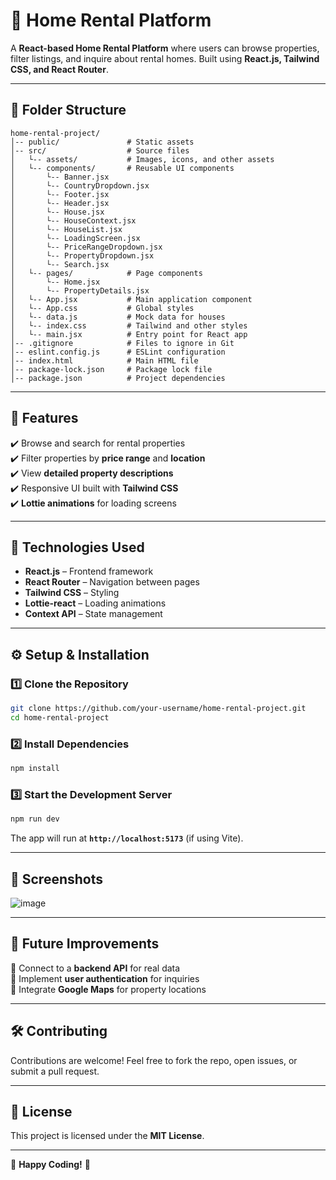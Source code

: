 # 🏡 Home Rental Platform

A **React-based Home Rental Platform** where users can browse properties, filter listings, and inquire about rental homes. Built using **React.js, Tailwind CSS, and React Router**.

---

## 💁️ Folder Structure
```
home-rental-project/
️│-- public/               # Static assets
️│-- src/                  # Source files
️│   └-- assets/           # Images, icons, and other assets
️│   └-- components/       # Reusable UI components
️│       └-- Banner.jsx
️│       └-- CountryDropdown.jsx
️│       └-- Footer.jsx
️│       └-- Header.jsx
️│       └-- House.jsx
️│       └-- HouseContext.jsx
️│       └-- HouseList.jsx
️│       └-- LoadingScreen.jsx
️│       └-- PriceRangeDropdown.jsx
️│       └-- PropertyDropdown.jsx
️│       └-- Search.jsx
️│   └-- pages/            # Page components
️│       └-- Home.jsx
️│       └-- PropertyDetails.jsx
️│   └-- App.jsx           # Main application component
️│   └-- App.css           # Global styles
️│   └-- data.js           # Mock data for houses
️│   └-- index.css         # Tailwind and other styles
️│   └-- main.jsx          # Entry point for React app
️│-- .gitignore            # Files to ignore in Git
️│-- eslint.config.js      # ESLint configuration
️│-- index.html            # Main HTML file
️│-- package-lock.json     # Package lock file
️│-- package.json          # Project dependencies
```

---

## 🚀 Features
✔️ Browse and search for rental properties  
✔️ Filter properties by **price range** and **location**  
✔️ View **detailed property descriptions**  
✔️ Responsive UI built with **Tailwind CSS**  
✔️ **Lottie animations** for loading screens  

---

## 🔧 Technologies Used
- **React.js** – Frontend framework  
- **React Router** – Navigation between pages  
- **Tailwind CSS** – Styling  
- **Lottie-react** – Loading animations  
- **Context API** – State management  

---

## ⚙️ Setup & Installation

### 1️⃣ Clone the Repository
```sh
git clone https://github.com/your-username/home-rental-project.git
cd home-rental-project
```

### 2️⃣ Install Dependencies
```sh
npm install
```

### 3️⃣ Start the Development Server
```sh
npm run dev
```
The app will run at **`http://localhost:5173`** (if using Vite).

---

## 📸 Screenshots
![image](https://github.com/user-attachments/assets/80377d40-52a6-4271-b54f-022654b61147)


---

## 📌 Future Improvements
🔹 Connect to a **backend API** for real data  
🔹 Implement **user authentication** for inquiries  
🔹 Integrate **Google Maps** for property locations  

---

## 🛠 Contributing
Contributions are welcome! Feel free to fork the repo, open issues, or submit a pull request.

---

## 📝 License
This project is licensed under the **MIT License**.

---

🚀 **Happy Coding!** 🚀

